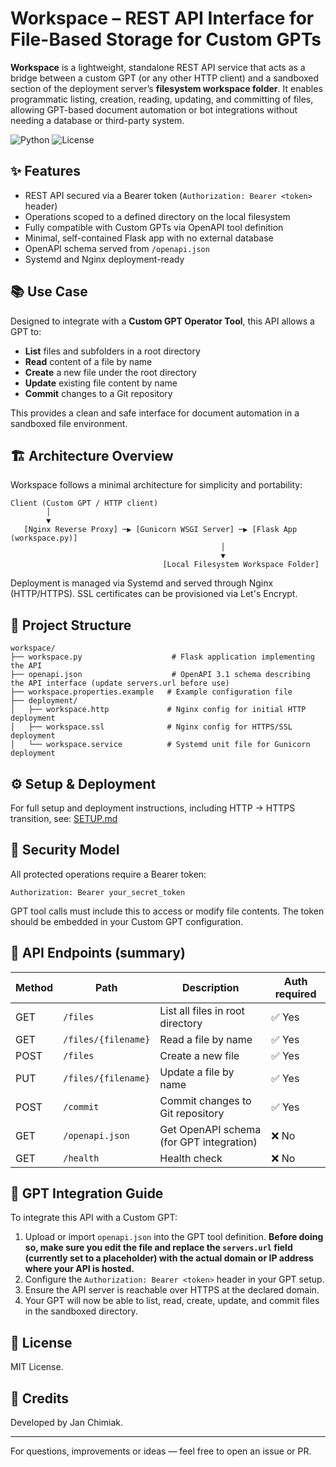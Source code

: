 # Workspace – REST API Interface for File-Based Storage for Custom GPTs

**Workspace** is a lightweight, standalone REST API service that acts as a bridge between a custom GPT (or any other HTTP client) and a sandboxed section of the deployment server’s **filesystem workspace folder**. It enables programmatic listing, creation, reading, updating, and committing of files, allowing GPT-based document automation or bot integrations without needing a database or third-party system.

![Python](https://img.shields.io/badge/python-3.10%2B-blue.svg)
![License](https://img.shields.io/badge/license-MIT-green.svg)

## ✨ Features

- REST API secured via a Bearer token (`Authorization: Bearer <token>` header)
- Operations scoped to a defined directory on the local filesystem
- Fully compatible with Custom GPTs via OpenAPI tool definition
- Minimal, self-contained Flask app with no external database
- OpenAPI schema served from `/openapi.json`
- Systemd and Nginx deployment-ready

## 📚 Use Case

Designed to integrate with a **Custom GPT Operator Tool**, this API allows a GPT to:
- **List** files and subfolders in a root directory
- **Read** content of a file by name
- **Create** a new file under the root directory
- **Update** existing file content by name
- **Commit** changes to a Git repository

This provides a clean and safe interface for document automation in a sandboxed file environment.

## 🏗 Architecture Overview

Workspace follows a minimal architecture for simplicity and portability:

```
Client (Custom GPT / HTTP client)
        │
        ▼
   [Nginx Reverse Proxy] ─▶ [Gunicorn WSGI Server] ─▶ [Flask App (workspace.py)]
                                               │
                                               ▼
                                  [Local Filesystem Workspace Folder]
```

Deployment is managed via Systemd and served through Nginx (HTTP/HTTPS). SSL certificates can be provisioned via Let's Encrypt.

## 📂 Project Structure

```
workspace/
├── workspace.py                    # Flask application implementing the API
├── openapi.json                    # OpenAPI 3.1 schema describing the API interface (update servers.url before use)
├── workspace.properties.example   # Example configuration file
├── deployment/
│   ├── workspace.http             # Nginx config for initial HTTP deployment
│   ├── workspace.ssl              # Nginx config for HTTPS/SSL deployment
│   └── workspace.service          # Systemd unit file for Gunicorn deployment
```

## ⚙️ Setup & Deployment

For full setup and deployment instructions, including HTTP → HTTPS transition, see: [SETUP.md](./SETUP.md)

## 🔐 Security Model

All protected operations require a Bearer token:
```
Authorization: Bearer your_secret_token
```
GPT tool calls must include this to access or modify file contents. The token should be embedded in your Custom GPT configuration.

## 📑 API Endpoints (summary)

| Method | Path                | Description                            | Auth required |
|--------|---------------------|----------------------------------------|----------------|
| GET    | `/files`            | List all files in root directory       | ✅ Yes          |
| GET    | `/files/{filename}` | Read a file by name                    | ✅ Yes          |
| POST   | `/files`            | Create a new file                      | ✅ Yes          |
| PUT    | `/files/{filename}` | Update a file by name                  | ✅ Yes          |
| POST   | `/commit`           | Commit changes to Git repository       | ✅ Yes          |
| GET    | `/openapi.json`     | Get OpenAPI schema (for GPT integration) | ❌ No        |
| GET    | `/health`           | Health check                           | ❌ No           |

## 🤖 GPT Integration Guide

To integrate this API with a Custom GPT:
1. Upload or import `openapi.json` into the GPT tool definition. **Before doing so, make sure you edit the file and replace the `servers.url` field (currently set to a placeholder) with the actual domain or IP address where your API is hosted.**
2. Configure the `Authorization: Bearer <token>` header in your GPT setup.
3. Ensure the API server is reachable over HTTPS at the declared domain.
4. Your GPT will now be able to list, read, create, update, and commit files in the sandboxed directory.

## 📄 License

MIT License.

## 🙌 Credits

Developed by Jan Chimiak.

---

For questions, improvements or ideas — feel free to open an issue or PR.